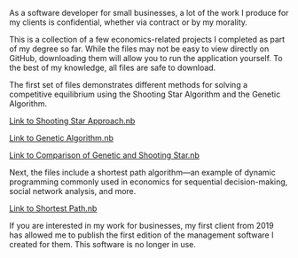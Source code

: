 As a software developer for small businesses, a lot of the work I produce for my clients is confidential, whether via contract or by my morality.

This is a collection of a few economics-related projects I completed as part of my degree so far. While the files may not be easy to view directly on GitHub, downloading them will allow you to run the application yourself. To the best of my knowledge, all files are safe to download.

The first set of files demonstrates different methods for solving a competitive equilibrium using the Shooting Star Algorithm and the Genetic Algorithm.

[Link to Shooting Star Approach.nb](https://github.com/Dhinsa12/Academic-Projects/blob/main/Shooting%20Star%20Approach.nb) 

[Link to Genetic Algorithm.nb](https://github.com/Dhinsa12/Academic-Projects/blob/main/Genetic%20Algorithm.nb)

[Link to Comparison of Genetic and Shooting Star.nb](https://github.com/Dhinsa12/Academic-Projects/blob/main/Comparison%20of%20Genetic%20and%20Shooting%20Star.nb)

Next, the files include a shortest path algorithm—an example of dynamic programming commonly used in economics for sequential decision-making, social network analysis, and more.

[Link to Shortest Path.nb](https://github.com/Dhinsa12/Academic-Projects/blob/main/Shortest%20Path.nb)

If you are interested in my work for businesses, my first client from 2019 has allowed me to publish the first edition of the management software I created for them. This software is no longer in use.
